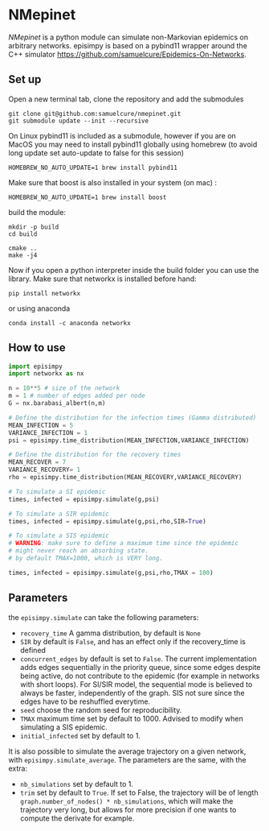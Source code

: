 # NMepinet

*NMepinet* is a python module can simulate non-Markovian epidemics on arbitrary networks. episimpy is based on a pybind11 wrapper around the C++ simulator https://github.com/samuelcure/Epidemics-On-Networks.

## Set up

Open a new terminal tab, clone the repository and add the submodules

```
git clone git@github.com:samuelcure/nmepinet.git
git submodule update --init --recursive
```

On Linux pybind11 is included as a submodule, however if you are on MacOS you may need to install pybind11 globally using homebrew
(to avoid long update set auto-update to false for this session)
```
HOMEBREW_NO_AUTO_UPDATE=1 brew install pybind11
```

Make sure that boost is also installed in your system (on mac) :

```
HOMEBREW_NO_AUTO_UPDATE=1 brew install boost
```

build the module:

```
mkdir -p build
cd build

cmake ..
make -j4
```

Now if you open a python interpreter inside the build folder you can use the library.
Make sure that networkx is installed before hand:

```
pip install networkx
```

or using anaconda

```
conda install -c anaconda networkx 
```

## How to use

```python
import episimpy
import networkx as nx

n = 10**5 # size of the network
m = 1 # number of edges added per node
G = nx.barabasi_albert(n,m)

# Define the distribution for the infection times (Gamma distributed)
MEAN_INFECTION = 5
VARIANCE_INFECTION = 1
psi = episimpy.time_distribution(MEAN_INFECTION,VARIANCE_INFECTION)

# Define the distribution for the recovery times
MEAN_RECOVER = 7
VARIANCE_RECOVERY= 1
rho = episimpy.time_distribution(MEAN_RECOVERY,VARIANCE_RECOVERY)

# To simulate a SI epidemic
times, infected = episimpy.simulate(g,psi)

# To simulate a SIR epidemic
times, infected = episimpy.simulate(g,psi,rho,SIR=True)

# To simulate a SIS epidemic
# WARNING: make sure to define a maximum time since the epidemic
# might never reach an absorbing state.
# by default TMAX=1000, which is VERY long.

times, infected = episimpy.simulate(g,psi,rho,TMAX = 100)

```

## Parameters

the `episimpy.simulate` can take the following parameters:
* `recovery_time` A gamma distribution, by default is `None`
* `SIR` by default is `False`, and has an effect only if the recovery_time is defined
* `concurrent_edges` by default is set to `False`. The current implementation adds edges sequentially in the priority queue, since some edges despite being active, do not contribute to the epidemic (for example in networks with short loops). For SI/SIR model, the sequential mode is believed to always be faster, independently of the graph. SIS not sure since the edges have to be reshuffled everytime.
* `seed` choose the random seed for reproducibility.
* `TMAX` maximum time set by default to 1000. Advised to modify when simulating a SIS epidemic.
* `initial_infected` set by default to 1.


It is also possible to simulate the average trajectory on a given network, with `episimpy.simulate_average`.
The parameters are the same, with the extra:
* `nb_simulations` set by default to 1.
* `trim` set by default to `True`. If set to False, the trajectory will be of length `graph.number_of_nodes() * nb_simulations`, which will make the trajectory very long, but allows for more precision if one wants to compute the derivate for example.
